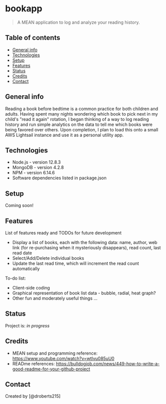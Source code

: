 # bookapp
> A MEAN application to log and analyze your reading history.

## Table of contents
* [General info](#general-info)
* [Technologies](#technologies)
* [Setup](#setup)
* [Features](#features)
* [Status](#status)
* [Credits](#credits)
* [Contact](#contact)

## General info
Reading a book before bedtime is a common practice for both children and adults. Having spent many nights wondering which book to pick next in my child's "read it again" rotation, I began thinking of a way to log reading history and run simple analytics on the data to tell me which books were being favored over others. Upon completion, I plan to load this onto a small AWS Lightsail instance and use it as a personal utility app.

## Technologies
* Node.js - version 12.8.3
* MongoDB - version 4.2.8
* NPM - version 6.14.6 
* Software dependencies listed in package.json

## Setup
Coming soon!

## Features
List of features ready and TODOs for future development
* Display a list of books, each with the following data: name, author, web link (for re-purchasing when it mysteriously disappears), read count, last read date
* Select/Add/Delete individual books
* Update the last read time, which will increment the read count automatically

To-do list:
* Client-side coding
* Graphical representation of book list data - bubble, radial, heat graph?
* Other fun and moderately useful things ...

## Status
Project is: _in progress_

## Credits
* MEAN setup and programming reference: https://www.youtube.com/watch?v=wtIvu085uU0
* READme references: https://bulldogjob.com/news/449-how-to-write-a-good-readme-for-your-github-project

## Contact
Created by [@droberts215]